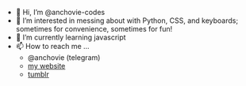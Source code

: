 - 👋 Hi, I’m @anchovie-codes
- 👀 I’m interested in messing about with Python, CSS, and keyboards; sometimes for convenience, sometimes for fun!
- 🌱 I’m currently learning javascript
- 📫 How to reach me ...
  - @anchovie (telegram)
  - [my website](https://anchovie.art)
  - [tumblr](https://anchoviedraws.tumblr.com/)

<!---
anchovie-codes/anchovie-codes is a ✨ special ✨ repository because its `README.md` (this file) appears on your GitHub profile.
You can click the Preview link to take a look at your changes.
--->
